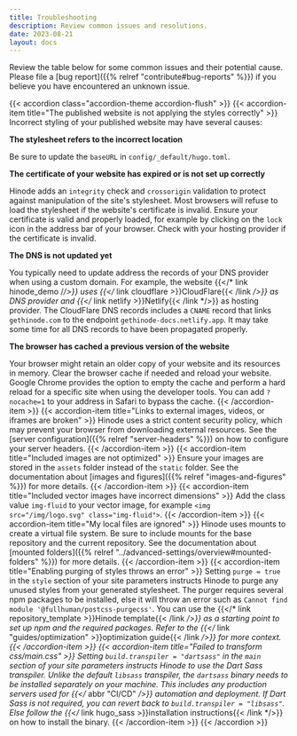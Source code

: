 ```yaml
---
title: Troubleshooting
description: Review common issues and resolutions.
date: 2023-08-21
layout: docs
---
```


Review the table below for some common issues and their potential cause. Please file a [bug report]({{% relref "contribute#bug-reports" %}}) if you believe you have encountered an unknown issue.

<!-- markdownlint-disable MD036 MD037 -->
{{< accordion class="accordion-theme accordion-flush" >}}
  {{< accordion-item title="The published website is not applying the styles correctly" >}}
    Incorrect styling of your published website may have several causes:

  **The stylesheet refers to the incorrect location**

  Be sure to update the `baseURL` in `config/_default/hugo.toml`.

  **The certificate of your website has expired or is not set up correctly**

  Hinode adds an `integrity` check and `crossorigin` validation to protect against manipulation of the site's stylesheet. Most browsers will refuse to load the stylesheet if the website's certificate is invalid. Ensure your certificate is valid and properly loaded, for example by clicking on the `lock` icon in the address bar of your browser. Check with your hosting provider if the certificate is invalid.

  **The DNS is not updated yet**

  You typically need to update address the records of your DNS provider when using a custom domain. For example, the website {{</* link hinode_demo /*/>}} uses {{</* link cloudflare >}}CloudFlare{{< /link */>}} as DNS provider and {{</* link netlify >}}Netlify{{< /link */>}} as hosting provider. The CloudFlare DNS records includes a `CNAME` record that links `gethinode.com` to the endpoint `gethinode-docs.netlify.app`. It may take some time for all DNS records to have been propagated properly.

  **The browser has cached a previous version of the website**

  Your browser might retain an older copy of your website and its resources in memory. Clear the browser cache if needed and reload your website. Google Chrome provides the option to empty the cache and perform a hard reload for a specific site when using the developer tools. You can add `?nocache=1` to your address in Safari to bypass the cache.
  {{< /accordion-item >}}
  {{< accordion-item title="Links to external images, videos, or iframes are broken" >}}
    Hinode uses a strict content security policy, which may prevent your browser from downloading external resources. See the [server configuration]({{% relref "server-headers" %}}) on how to configure your server headers.
  {{< /accordion-item >}}
  {{< accordion-item title="Included images are not optimized" >}}
    Ensure your images are stored in the `assets` folder instead of the `static` folder. See the documentation about [images and figures]({{% relref "images-and-figures" %}}) for more details.
  {{< /accordion-item >}}
  {{< accordion-item title="Included vector images have incorrect dimensions" >}}
    Add the class value `img-fluid` to your vector image, for example `<img src="/img/logo.svg" class="img-fluid">`.
  {{< /accordion-item >}}
  {{< accordion-item title="My local files are ignored" >}}
    Hinode uses mounts to create a virtual file system. Be sure to include mounts for the base repository and the current repository. See the documentation about [mounted folders]({{% relref "../advanced-settings/overview#mounted-folders" %}}) for more details.
  {{< /accordion-item >}}
  {{< accordion-item title="Enabling purging of styles throws an error" >}}
    Setting `purge = true` in the `style` section of your site parameters instructs Hinode to purge any unused styles from your generated stylesheet. The purger requires several npm packages to be installed, else it will throw an error such as `Cannot find module '@fullhuman/postcss-purgecss'`. You can use the {{</* link repository_template >}}Hinode template{{< /link */>}} as a starting point to set up npm and the required packages. Refer to the {{</* link "guides/optimization" >}}optimization guide{{< /link */>}} for more context.
  {{< /accordion-item >}}
  {{< accordion-item title="Failed to transform css/main.css" >}}
    Setting `build.transpiler = "dartsass"` in the `main` section of your site parameters instructs Hinode to use the Dart Sass transpiler. Unlike the default `libsass` transpiler, the `dartsass` binary needs to be installed separately on your machine. This includes any production servers used for {{</* abbr "CI/CD" */>}} automation and deployment. If Dart Sass is not required, you can revert back to `build.transpiler = "libsass"`. Else follow the {{</* link hugo_sass >}}installation instructions{{< /link */>}} on how to install the binary.
  {{< /accordion-item >}}
{{< /accordion >}}
<!-- markdownlint-enable MD036 MD037 -->
